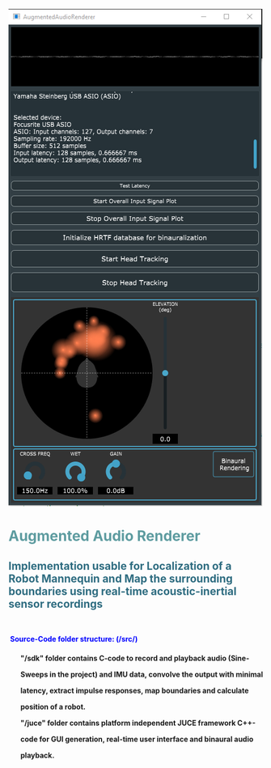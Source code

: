 <!-- #######  Augmented Audio Renderer #########-->
![image_setup](images/closetocorner.png?raw=true)
<h1 style="color: #5e9ca0;">Augmented Audio Renderer</h1>
<h2 style="color: #2e6c80;">Implementation usable for Localization of a Robot Mannequin and Map the surrounding boundaries using real-time acoustic-inertial sensor recordings</h2>
<p>&nbsp;</p>
<p><span style="color: #0000ff;"><strong>&nbsp;Source-Code folder structure: (/src/)</strong></span></p>
<ol style="list-style: none; font-size: 14px; line-height: 32px; font-weight: bold;">
<li style="clear: both;">"/sdk" folder contains C-code to record and playback audio (Sine-Sweeps in the project) and IMU data, convolve the output with minimal latency, extract impulse responses, map boundaries and calculate position of a robot.<br /></li>
<li style="clear: both;">"/juce" folder contains platform independent JUCE framework C++-code for GUI generation, real-time user interface and binaural audio playback. <br /></li>
